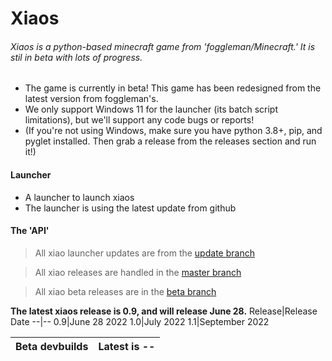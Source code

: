 # Xiaos
###### Xiaos is a python-based minecraft game from 'foggleman/Minecraft.' It is stil in beta with lots of progress.

- The game is currently in beta! This game has been redesigned from the latest version from foggleman's.
- We only support Windows 11 for the launcher (its batch script limitations), but we'll support any code bugs or reports!
- (If you're not using Windows, make sure you have python 3.8+, pip, and pyglet installed. Then grab a release from the releases section and run it!)
#### Launcher
- A launcher to launch xiaos
- The launcher is using the latest update from github


#### The 'API'
> All xiao launcher updates are from the [update branch](https://github.com/bes-ptah/xiaos/tree/update)


> All xiao releases are handled in the [master branch](https://github.com/bes-ptah/xiaos/tree/master)


> All xiao beta releases are in the [beta branch](https://github.com/bes-ptah/xiaos/tree/beta)


**The latest xiaos release is 0.9, and will release June 28.**
Release|Release Date
--|--
0.9|June 28 2022
1.0|July 2022
1.1|September 2022

Beta devbuilds | Latest is --
--|--
